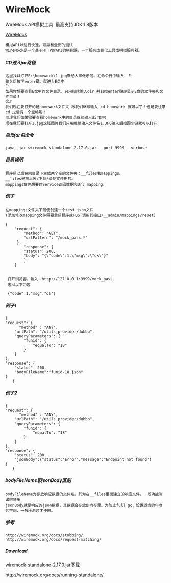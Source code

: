 # WireMock
WireMock API模拟工具  最高支持JDK 1.8版本

[WireMock](http://wiremock.org/)


    模拟API以进行快速，可靠和全面的测试
    WireMock是一个基于HTTP的API的模拟器。一个服务虚拟化工具或模拟服务器。

##### CD进入jar路径
    这里我以打开E:\homework\1.jpg来给大家做示范。在命令行中输入  E:  
    输入后按下enter键。就进入E盘中
    E:
    如果你想要查看E盘中的文件目录，只用继续输入dir 并且按enter键即显示E盘的文件夹和文件目录！
    dir
    我们现在要打开的是homework文件夹 故我们继续输入 cd homework 就可以了！但是要注意cd 之后有一个空格哟！
    同理我们如果需要查看homework中的目录继续输入dir即可
    现在我们要打开1.jpg这张图片我们只用继续输入文件名1.JPG输入后按回车键就可以打开
	
##### 启动jar包命令

    java -jar wiremock-standalone-2.17.0.jar  –port 9999 --verbose
      
##### 目录说明

    程序启动后在同目录下生成两个空的文件夹：__files和mappings。
    __files是放上传/下载/录制文件用的。
    mappings放你想要的Service返回数据和Url mapping。

##### 例子
    在mappings文件夹下随便创建一个test.json文件
    (添加修改mapping文件需要重启程序或POST调用其接口/__admin/mappings/reset)
	
	{
    	"request": {
    	    "method": "GET",
    	    "urlPattern": "/mock_pass.*"
   		 },
    		"response": {
    	    "status": 200,
    	    "body": "{\"code\":1,\"msg\":\"ok\"}"
    		}
		}
	
	
	 打开浏览器，输入：http://127.0.0.1:9999/mock_pass
	 返回以下内容
	
	 {"code":1,"msg":"ok"}

##### 例子1
    {
    "request": {
	      "method" : "ANY",		
        "urlPath": "/utils_provider/dubbo",
        "queryParameters": {
            "funid": {
                "equalTo": "18"
            }
        }
    },    
    "response": {
        "status": 200,
        "bodyFileName":"funid-18.json"
    }
       }

##### 例子2
    {
    "request": {
	      "method" : "ANY",		
        "urlPath": "/utils_provider/dubbo",
        "queryParameters": {
            "funid": {
                "equalTo": "18"
            }
        }
    },    
    "response": {
        "status": 200,
        "jsonBody":{"status":"Error","message":"Endpoint not found"}
    }
       }

##### bodyFileName和jsonBody区别

    bodyFileName为存放响应数据的文件名，其为在__files里面建立的响应文件，一般功能测试时使用
    jsonBody就是响应的json数据，其数据会存放到内存里。为防止full gc，设置适当的年老代空间，一般压测时才使用。

##### 参考

    http://wiremock.org/docs/stubbing/
    http://wiremock.org/docs/request-matching/

##### Download

[wiremock-standalone-2.17.0.jar下载](https://github.com/13570524658/WireMock/raw/master/wiremock-standalone-2.17.0.jar)

http://wiremock.org/docs/running-standalone/
